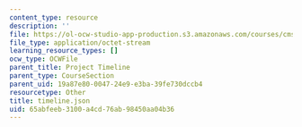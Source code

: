 ```yaml
---
content_type: resource
description: ''
file: https://ol-ocw-studio-app-production.s3.amazonaws.com/courses/cms-611j-creating-video-games-fall-2014/65abfeeb3100a4cd76ab98450aa04b36_timeline.json
file_type: application/octet-stream
learning_resource_types: []
ocw_type: OCWFile
parent_title: Project Timeline
parent_type: CourseSection
parent_uid: 19a87e80-0047-24e9-e3ba-39fe730dccb4
resourcetype: Other
title: timeline.json
uid: 65abfeeb-3100-a4cd-76ab-98450aa04b36
---
```

